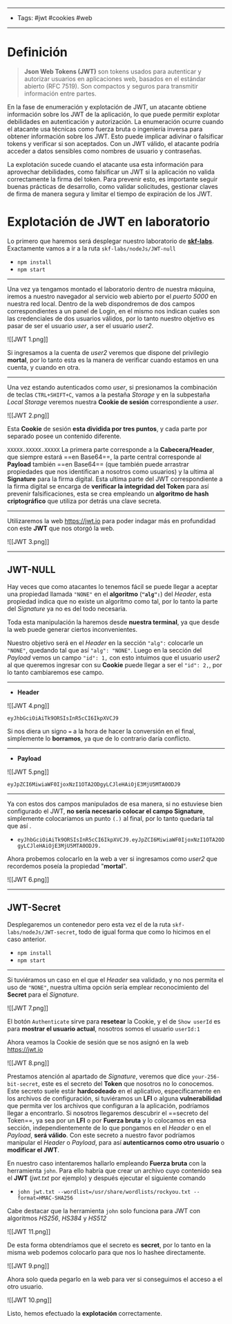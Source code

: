 ----
- Tags: #jwt #cookies #web
------
# Definición

> **Json Web Tokens (JWT)** son tokens usados para autenticar y autorizar usuarios en aplicaciones web, basados en el estándar abierto (RFC 7519). Son compactos y seguros para transmitir información entre partes.

En la fase de enumeración y explotación de JWT, un atacante obtiene información sobre los JWT de la aplicación, lo que puede permitir explotar debilidades en autenticación y autorización. La enumeración ocurre cuando el atacante usa técnicas como fuerza bruta o ingeniería inversa para obtener información sobre los JWT. Esto puede implicar adivinar o falsificar tokens y verificar si son aceptados. Con un JWT válido, el atacante podría acceder a datos sensibles como nombres de usuario y contraseñas.

La explotación sucede cuando el atacante usa esta información para aprovechar debilidades, como falsificar un JWT si la aplicación no valida correctamente la firma del token. Para prevenir esto, es importante seguir buenas prácticas de desarrollo, como validar solicitudes, gestionar claves de firma de manera segura y limitar el tiempo de expiración de los JWT.
# Explotación de JWT en laboratorio

Lo primero que haremos será desplegar nuestro laboratorio de [**skf-labs**](https://github.com/blabla1337/skf-labs). Exactamente vamos a ir a la ruta ``skf-labs/nodeJs/JWT-null``

- ``npm install``
- ``npm start``

------

Una vez ya tengamos montado el laboratorio dentro de nuestra máquina, iremos a nuestro navegador al servicio web abierto por el *puerto 5000* en nuestra red local. Dentro de la web dispondremos de dos campos correspondientes a un panel de Login, en el mismo nos indican cuales son las credenciales de dos usuarios válidos, por lo tanto nuestro objetivo es pasar de ser el usuario *user*, a ser el usuario *user2*.

![[JWT 1.png]]

Si ingresamos a la cuenta de *user2* veremos que dispone del privilegio **mortal**, por lo tanto esta es la manera de verificar cuando estamos en una cuenta, y cuando en otra.

-------

Una vez estando autenticados como *user*, si presionamos la combinación de teclas ``CTRL+SHIFT+C``, vamos a la pestaña *Storage* y en la subpestaña *Local Storage* veremos nuestra **Cookie de sesión** correspondiente a *user*.

![[JWT 2.png]]

Esta **Cookie** de sesión **esta dividida por tres puntos**, y cada parte por separado posee un contenido diferente. 

``XXXXX.XXXXX.XXXXX`` La primera parte corresponde a la **Cabecera/Header**, que siempre estará ==en Base64==, la parte central corresponde al **Payload** también ==en Base64== (que también puede arrastrar propiedades que nos identifican a nosotros como usuarios) y la ultima al **Signature** para la firma digital. Esta ultima parte del JWT correspondiente a la firma digital se encarga de **verificar la integridad del Token** para así prevenir falsificaciones, esta se crea empleando un **algoritmo de hash criptográfico** que utiliza por detrás una clave secreta.

-----

Utilizaremos la web https://jwt.io para poder indagar más en profundidad con este **JWT** que nos otorgó la web.

![[JWT 3.png]]

-------
## JWT-NULL

Hay veces que como atacantes lo tenemos fácil se puede llegar a aceptar una propiedad llamada ``"NONE"`` en el **algoritmo** (**``"alg":``**) del *Header*, esta propiedad indica que no existe un algoritmo como tal, por lo tanto la parte del *Signature* ya no es del todo necesaria.

Toda esta manipulación la haremos desde **nuestra terminal**, ya que desde la web puede generar ciertos inconvenientes.

Nuestro objetivo será en el *Header* en la sección ``"alg":`` colocarle un ``"NONE"``, quedando tal que así ``"alg": "NONE"``. Luego en la sección del *Payload* vemos un campo ``"id": 1,`` con esto intuimos que el usuario *user2* al que queremos ingresar con su **Cookie** puede llegar a ser el ``"id": 2,``, por lo tanto cambiaremos ese campo.

-----
- **Header**

![[JWT 4.png]]

``eyJhbGciOiAiTk9ORSIsInR5cCI6IkpXVCJ9``

Si nos diera un signo ``=`` a la hora de hacer la conversión en el final, simplemente lo **borramos**, ya que de lo contrario daría conflicto.

------
- **Payload**

![[JWT 5.png]]

``eyJpZCI6MiwiaWF0IjoxNzI1OTA2ODgyLCJleHAiOjE3MjU5MTA0ODJ9``

-----

Ya con estos dos campos manipulados de esa manera, si no estuviese bien configurado el JWT, **no sería necesario colocar el campo Signature**, simplemente colocaríamos un punto ``(.)`` al final, por lo tanto quedaría tal que así .

- ``eyJhbGciOiAiTk9ORSIsInR5cCI6IkpXVCJ9.eyJpZCI6MiwiaWF0IjoxNzI1OTA2ODgyLCJleHAiOjE3MjU5MTA0ODJ9.``

Ahora probemos colocarlo en la web a ver si ingresamos como *user2* que recordemos poseía la propiedad "**mortal**".

![[JWT 6.png]]

-------
## JWT-Secret

Desplegaremos un contenedor pero esta vez el de la ruta ``skf-labs/nodeJs/JWT-secret``, todo de igual forma que como lo hicimos en el caso anterior.

- ``npm install``
- ``npm start``

-----

Si tuviéramos un caso en el que el *Header* sea validado, y no nos permita el uso de ``"NONE"``, nuestra ultima opción sería emplear reconocimiento del **Secret** para el *Signature*.

![[JWT 7.png]]

El botón ``Authenticate`` sirve para **resetear** la Cookie, y el de ``Show userId`` es para **mostrar el usuario actual**, nosotros somos el usuario ``userId:1``

Ahora veamos la Cookie de sesión que se nos asignó en la web https://jwt.io

![[JWT 8.png]]

Prestamos atención al apartado de *Signature*, veremos que dice ``your-256-bit-secret``, este es el secreto del **Token** que nosotros no lo conocemos. Este secreto suele estár **hardcodeado** en el aplicativo, específicamente en los archivos de configuración, si tuviéramos un **LFI** o alguna **vulnerabilidad** que permita ver los archivos que configuran a la aplicación, podríamos llegar a encontrarlo. 
Si nosotros llegaremos descubrir el ==secreto del Token==, ya sea por un **LFI** o por **Fuerza bruta** y lo colocamos en esa sección, independientemente de lo que pongamos en el *Header* o en el *Payload*, **será válido**. Con este secreto a nuestro favor podríamos manipular el *Header* o *Payload*, para así **autenticarnos como otro usuario** o **modificar el JWT**.

En nuestro caso intentaremos hallarlo empleando **Fuerza bruta** con la herramienta ``john``. Para ello habría que crear un archivo cuyo contenido sea el **JWT** (*jwt.txt* por ejemplo) y después ejecutar el siguiente comando 

- ``john jwt.txt --wordlist=/usr/share/wordlists/rockyou.txt --format=HMAC-SHA256``

Cabe destacar que la herramienta ``john`` solo funciona para JWT con algoritmos *HS256*, *HS384* y *HS512*

![[JWT 11.png]]

De esta forma obtendríamos que el secreto es **secret**, por lo tanto en la misma web podemos colocarlo para que nos lo hashee directamente.

![[JWT 9.png]]

Ahora solo queda pegarlo en la web para ver si conseguimos el acceso a el otro usuario.

![[JWT 10.png]]

Listo, hemos efectuado la **explotación** correctamente.